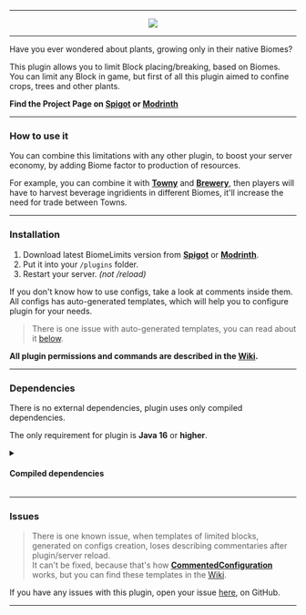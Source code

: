 ___

<p align="center"><img src=https://github.com/ipiepiepie/BiomeLimits/assets/67694341/12d02472-1454-4180-8ca3-9046e3b119ad /></p>

___

Have you ever wondered about plants, growing only in their native Biomes?

This plugin allows you to limit Block placing/breaking, based on Biomes.
You can limit any Block in game, but first of all this plugin aimed to confine crops, trees and other plants.

**Find the Project Page on [Spigot](link) or [Modrinth](https://modrinth.com/mod/biomelimits)**

___

### How to use it

You can combine this limitations with any other plugin, to boost your server economy, by adding Biome factor to production of resources.

For example, you can combine it with **[Towny](https://github.com/TownyAdvanced/Towny)** and **[Brewery](https://github.com/DieReicheErethons/Brewery)**, then players will have to harvest beverage ingridients in different Biomes, it'll increase the need for trade between Towns.

___

### Installation

1. Download latest BiomeLimits version from **[Spigot](link)** or **[Modrinth](https://modrinth.com/mod/biomelimits)**.
2. Put it into your `/plugins` folder.
3. Restart your server. _(not /reload)_

If you don't know how to use configs, take a look at comments inside them.  
All configs has auto-generated templates, which will help you to configure plugin for your needs.  
> There is one issue with auto-generated templates, you can read about it [below](https://github.com/ipiepiepie/BiomeLimits#issues).

**All plugin permissions and commands are described in the [Wiki](https://github.com/ipiepiepie/BiomeLimits/wiki).**

___

### Dependencies

There is no external dependencies, plugin uses only compiled dependencies.

The only requirement for plugin is **Java 16** or **higher**.

<details>
<summary>
  
#### Compiled dependencies
  
</summary>

- **[CommandAPI](https://modrinth.com/plugin/commandapi)** — for better Command handling.
- **[CommentedConfiguration](https://github.com/TownyAdvanced/CommentedConfiguration)** — for advanced configurations.
- **[MineDown](https://github.com/Phoenix616/MineDown)** — for MarkDown like syntax in creation of plugin messages.
- **[XSeries](https://github.com/CryptoMorin/XSeries)** — for easy cross-version support without NMS headache.
</details>

___

### Issues

> There is one known issue, when templates of limited blocks, generated on configs creation, loses describing commentaries after plugin/server reload.  
> It can't be fixed, because that's how **[CommentedConfiguration](https://github.com/TownyAdvanced/CommentedConfiguration)** works, but you can find these templates in the [Wiki](https://github.com/ipiepiepie/BiomeLimits/wiki/Configs).

If you have any issues with this plugin, open your issue [here](https://github.com/ipiepiepie/BiomeLimits/issues), on GitHub.

___
